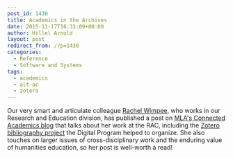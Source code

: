 ```yaml
---
post_id: 1430
title: Academics in the Archives
date: 2015-11-17T16:33:09+00:00
author: Hillel Arnold
layout: post
redirect_from: /?p=1430
categories:
  - Reference
  - Software and Systems
tags:
  - academics
  - alt-ac
  - zotero
---
```

Our very smart and articulate colleague [Rachel Wimpee](https://twitter.com/craftyrachel), who works in our Research and Education division, has published a post on [MLA's Connected Academics blog](https://connect.commons.mla.org/alt-ac-in-the-archives/) that talks about her work at the RAC, including the [Zotero bibliography project](/using-zotero-to-create-collaborative-share-able-export-able-bibliographies) the Digital Program helped to organize. She also touches on larger issues of cross-disciplinary work and the enduring value of humanities education, so her post is well-worth a read!
